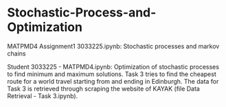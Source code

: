 # Stochastic-Process-and-Optimization
MATPMD4 Assignment1 3033225.ipynb: Stochastic processes and markov chains

Student 3033225 - MATPMD4.ipynb: Optimization of stochastic processes to find minimum and maximum solutions. Task 3 tries to find the cheapest route for a world travel
starting from and ending in Edinburgh. The data for Task 3 is retrieved through scraping the website of KAYAK (file Data Retrieval - Task 3.ipynb).
